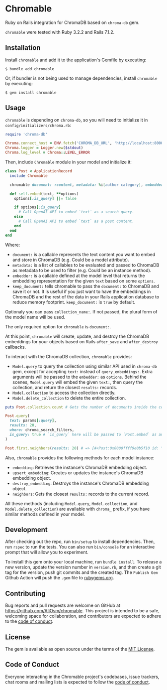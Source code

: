 # Chromable

Ruby on Rails integration for ChromaDB based on `chroma-db` gem.

`chromable` were tested with Ruby 3.2.2 and Rails 7.1.2.

## Installation

Install `chromable` and add it to the application's Gemfile by executing:

    $ bundle add chromable

Or, if bundler is not being used to manage dependencies, install `chromable` by executing:

    $ gem install chromable

## Usage

`chromable` is depending on `chroma-db`, so you will need to initialize it in `config/initializers/chroma.rb`:

```ruby
require 'chroma-db'

Chroma.connect_host = ENV.fetch('CHROMA_DB_URL', 'http://localhost:8000')
Chroma.logger = Logger.new($stdout)
Chroma.log_level = Chroma::LEVEL_ERROR
```

Then, include `Chromable` module in your model and initialize it:

```ruby
class Post < ApplicationRecord
  include Chromable

  chromable document: :content, metadata: %i[author category], embedder: :embed, keep_document: false

  def self.embed(text, **options)
    options[:is_query] ||= false

    if options[:is_query]
      # Call OpenAI API to embed `text` as a search query.
    else
      # Call OpenAI API to embed `text` as a post content.
    end
  end
end
```

Where:
- `document:` is a callable represents the text content you want to embed and store in ChromaDB (e.g. Could be a model attribute).
- `metadata:` is a list of callables to be evaluated and passed to ChromaDB as metadata to be used to filter (e.g. Could be an instance method).
- `embedder:` is a callable defined at the model level that returns the embedding representation for the given `text` based on some `options`.
- `keep_document:` tells chromable to pass the `document:` to ChromaDB and save it or not. It is useful if you just want to have the embeddings in ChromaDB and the rest of the data in your Rails application database to reduce memory footprint. `keep_document:` is `true` by default.

Optionaly you can pass `collection_name:`. If not passed, the plural form of the model name will be used.

The only required option for `chromable` is `document:`.

At this point, `chromable` will create, update, and destroy the ChromaDB embeddings for your objects based on Rails `after_save` and `after_destroy` callbacks.

To interact with the ChromaDB collection, `chromable` provides:
- `Model.query` to query the collection using similar API used in `chroma-db` gem, except for accepting `text:` instead of `query_embeddings:`. Extra arguments will be passed to the `embedder:` as `options`. Behind the scenes, `Model.query` will embed the given `text:`, then query the collection, and return the closest `results:` records.
- `Model.collection` to access the collection directly.
- `Model.delete_collection` to delete the entire collection.

```ruby
puts Post.collection.count # Gets the number of documents inside the collection. Should always match Post.count.

Post.query(
  text: params[:query],
  results: 20,
  where: chroma_search_filters,
  is_query: true # `is_query` here will be passed to `Post.embed` as an option.
)

Post.first.neighbors(results: 20) # => [#<Post:0x0000ffff9e0b5f10 id: "0beb0f98, ...>, ...]
```

Also, `chromable` provides the following methods for each model instance:

- `embedding`: Retrieves the instance's ChromaDB embedding object.
- `upsert_embedding`: Creates or updates the instance's ChromaDB embedding object.
- `destroy_embedding`: Destroys the instance's ChromaDB embedding object.
- `neighbors`: Gets the closest `results:` records to the current record.

All these methods (including `Model.query`, `Model.collection`, and `Model.delete_collection`) are available with `chroma_` prefix, if you have similar methods defined in your model.

## Development

After checking out the repo, run `bin/setup` to install dependencies. Then, run `rspec` to run the tests. You can also run `bin/console` for an interactive prompt that will allow you to experiment.

To install this gem onto your local machine, run `bundle install`. To release a new version, update the version number in `version.rb`, and then create a git tag for the version, push git commits and the created tag. The `Publish Gem` Github Action will push the `.gem` file to [rubygems.org](https://rubygems.org).

## Contributing

Bug reports and pull requests are welcome on GitHub at https://github.com/AliOsm/chromable. This project is intended to be a safe, welcoming space for collaboration, and contributors are expected to adhere to the [code of conduct](https://github.com/AliOsm/chromable/blob/main/CODE_OF_CONDUCT.md).

## License

The gem is available as open source under the terms of the [MIT License](https://opensource.org/licenses/MIT).

## Code of Conduct

Everyone interacting in the Chromable project's codebases, issue trackers, chat rooms and mailing lists is expected to follow the [code of conduct](https://github.com/AliOsm/chromable/blob/main/CODE_OF_CONDUCT.md).
